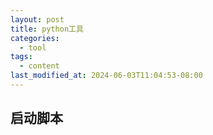 ```yaml
---
layout: post
title: python工具
categories:
  - tool
tags:
  - content
last_modified_at: 2024-06-03T11:04:53-08:00
---
```

## 启动脚本

